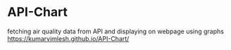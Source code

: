 # API-Chart
fetching air quality  data from API and displaying on webpage using graphs
https://kumarvimlesh.github.io/API-Chart/
